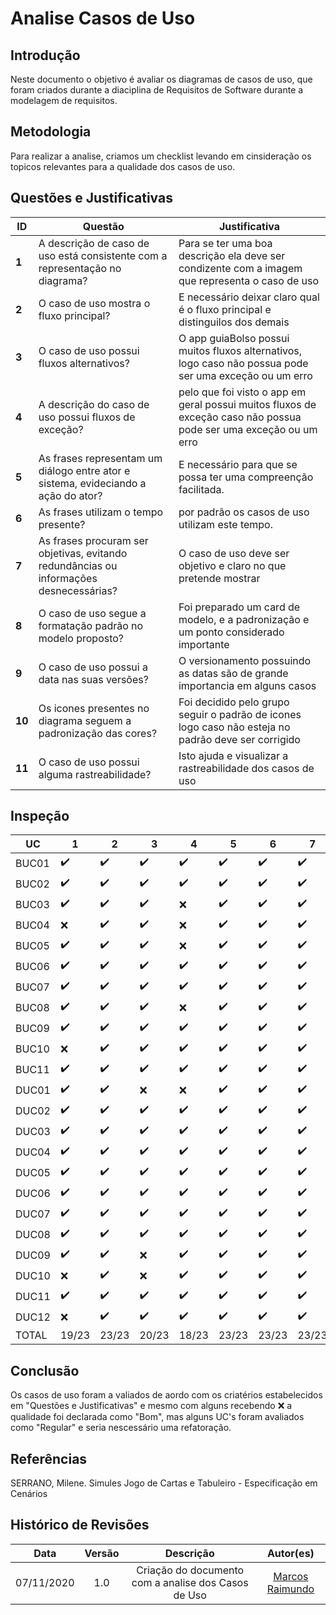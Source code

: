 # Analise Casos de Uso

## Introdução

Neste documento o objetivo é avaliar os diagramas de casos de uso, que foram criados durante a diaciplina de Requisitos de Software durante a modelagem de requisitos.

## Metodologia

Para realizar a analise, criamos um checklist levando em cinsideração os topicos relevantes para a qualidade dos casos de uso. 

## Questões e Justificativas

|ID|Questão|Justificativa|
|--|--|--|
| **1** | A descrição de caso de uso está consistente com a representação no diagrama?|Para se ter uma boa descrição ela deve ser condizente com a imagem que representa o caso de uso|
| **2** | O caso de uso mostra o fluxo principal? |E necessário deixar claro qual é o fluxo principal e distinguilos dos demais|
| **3** | O caso de uso possui fluxos alternativos? |O app guiaBolso possui muitos fluxos alternativos, logo caso não possua pode ser uma exceção ou um erro|
| **4** | A descrição do caso de uso possui fluxos de exceção? |pelo que foi visto o app em geral possui muitos fluxos de exceção caso não possua pode ser uma exceção ou um erro|
| **5** | As frases representam um diálogo entre ator e sistema, evideciando a ação do ator? |E necessário para que se possa ter uma compreenção facilitada.|
| **6** | As frases utilizam o tempo presente? |por padrão os casos de uso utilizam este tempo.|
| **7** | As frases procuram ser objetivas, evitando redundâncias ou informações desnecessárias?|O caso de uso deve ser objetivo e claro no que pretende mostrar|
| **8** | O caso de uso segue a formatação padrão no modelo proposto?|Foi preparado um card de modelo, e a padronização e um ponto considerado importante|
| **9** | O caso de uso possui a data nas suas versões?|O versionamento possuindo as datas são de grande importancia em alguns casos|
| **10** | Os icones presentes no diagrama seguem a padronização das cores? |Foi decidido pelo grupo seguir o padrão de icones logo caso não esteja no padrão deve ser corrigido|
| **11** | O caso de uso possui alguma rastreabilidade?|Isto ajuda e visualizar a rastreabilidade dos casos de uso |

## Inspeção

| UC | 1 | 2 | 3 | 4 | 5 | 6 | 7 | 8 | 9 | 10 | 11 | Qualidade |
|---|---|---|---|---|---|---|---|---|---|---|---|---|
|BUC01 |:heavy_check_mark:|:heavy_check_mark:|:heavy_check_mark:|:heavy_check_mark:|:heavy_check_mark:|:heavy_check_mark:|:heavy_check_mark:|:heavy_check_mark:|:heavy_check_mark:|:x:|:x:|Bom|
|BUC02 |:heavy_check_mark:|:heavy_check_mark:|:heavy_check_mark:|:heavy_check_mark:|:heavy_check_mark:|:heavy_check_mark:|:heavy_check_mark:|:heavy_check_mark:|:heavy_check_mark:|:x:|:heavy_check_mark:|Bom|
|BUC03 |:heavy_check_mark:|:heavy_check_mark:|:heavy_check_mark:|:x:|:heavy_check_mark:|:heavy_check_mark:|:heavy_check_mark:|:heavy_check_mark:|:heavy_check_mark:|:heavy_check_mark:|:heavy_check_mark:|Bom|
|BUC04 |:x:|:heavy_check_mark:|:heavy_check_mark:|:x:|:heavy_check_mark:|:heavy_check_mark:|:heavy_check_mark:|:heavy_check_mark:|:heavy_check_mark:|:heavy_check_mark:|:heavy_check_mark:|Regular|
|BUC05 |:heavy_check_mark:|:heavy_check_mark:|:heavy_check_mark:|:x:|:heavy_check_mark:|:heavy_check_mark:|:heavy_check_mark:|:heavy_check_mark:|:heavy_check_mark:|:heavy_check_mark:|:heavy_check_mark:|Bom|
|BUC06 |:heavy_check_mark:|:heavy_check_mark:|:heavy_check_mark:|:heavy_check_mark:|:heavy_check_mark:|:heavy_check_mark:|:heavy_check_mark:|:heavy_check_mark:|:heavy_check_mark:|:heavy_check_mark:|:heavy_check_mark:|Bom|
|BUC07 |:heavy_check_mark:|:heavy_check_mark:|:heavy_check_mark:|:heavy_check_mark:|:heavy_check_mark:|:heavy_check_mark:|:heavy_check_mark:|:heavy_check_mark:|:heavy_check_mark:|:heavy_check_mark:|:heavy_check_mark:|Bom|
|BUC08 |:heavy_check_mark:|:heavy_check_mark:|:heavy_check_mark:|:x:|:heavy_check_mark:|:heavy_check_mark:|:heavy_check_mark:|:heavy_check_mark:|:heavy_check_mark:|:heavy_check_mark:|:heavy_check_mark:|Bom|
|BUC09 |:heavy_check_mark:|:heavy_check_mark:|:heavy_check_mark:|:heavy_check_mark:|:heavy_check_mark:|:heavy_check_mark:|:heavy_check_mark:|:heavy_check_mark:|:heavy_check_mark:|:heavy_check_mark:|:heavy_check_mark:|Bom|
|BUC10 |:x:|:heavy_check_mark:|:heavy_check_mark:|:heavy_check_mark:|:heavy_check_mark:|:heavy_check_mark:|:heavy_check_mark:|:heavy_check_mark:|:heavy_check_mark:|:heavy_check_mark:|:heavy_check_mark:|Bom|
|BUC11 |:heavy_check_mark:|:heavy_check_mark:|:heavy_check_mark:|:heavy_check_mark:|:heavy_check_mark:|:heavy_check_mark:|:heavy_check_mark:|:heavy_check_mark:|:heavy_check_mark:|:heavy_check_mark:|:heavy_check_mark:|Bom|
|DUC01 |:heavy_check_mark:|:heavy_check_mark:|:x:|:x:|:heavy_check_mark:|:heavy_check_mark:|:heavy_check_mark:|:heavy_check_mark:|:heavy_check_mark:|:heavy_check_mark:|:heavy_check_mark:|Bom|
|DUC02 |:heavy_check_mark:|:heavy_check_mark:|:heavy_check_mark:|:heavy_check_mark:|:heavy_check_mark:|:heavy_check_mark:|:heavy_check_mark:|:heavy_check_mark:|:heavy_check_mark:|:heavy_check_mark:|:heavy_check_mark:|Bom|
|DUC03 |:heavy_check_mark:|:heavy_check_mark:|:heavy_check_mark:|:heavy_check_mark:|:heavy_check_mark:|:heavy_check_mark:|:heavy_check_mark:|:heavy_check_mark:|:heavy_check_mark:|:heavy_check_mark:|:heavy_check_mark:|Bom|
|DUC04 |:heavy_check_mark:|:heavy_check_mark:|:heavy_check_mark:|:heavy_check_mark:|:heavy_check_mark:|:heavy_check_mark:|:heavy_check_mark:|:heavy_check_mark:|:heavy_check_mark:|:heavy_check_mark:|:heavy_check_mark:|Bom|
|DUC05 |:heavy_check_mark:|:heavy_check_mark:|:heavy_check_mark:|:heavy_check_mark:|:heavy_check_mark:|:heavy_check_mark:|:heavy_check_mark:|:heavy_check_mark:|:heavy_check_mark:|:heavy_check_mark:|:heavy_check_mark:|Bom|
|DUC06 |:heavy_check_mark:|:heavy_check_mark:|:heavy_check_mark:|:heavy_check_mark:|:heavy_check_mark:|:heavy_check_mark:|:heavy_check_mark:|:heavy_check_mark:|:heavy_check_mark:|:heavy_check_mark:|:heavy_check_mark:|Bom|
|DUC07 |:heavy_check_mark:|:heavy_check_mark:|:heavy_check_mark:|:heavy_check_mark:|:heavy_check_mark:|:heavy_check_mark:|:heavy_check_mark:|:heavy_check_mark:|:heavy_check_mark:|:heavy_check_mark:|:heavy_check_mark:|Bom|
|DUC08 |:heavy_check_mark:|:heavy_check_mark:|:heavy_check_mark:|:heavy_check_mark:|:heavy_check_mark:|:heavy_check_mark:|:heavy_check_mark:|:heavy_check_mark:|:heavy_check_mark:|:heavy_check_mark:|:x:|Bom|
|DUC09 |:heavy_check_mark:|:heavy_check_mark:|:x:|:heavy_check_mark:|:heavy_check_mark:|:heavy_check_mark:|:heavy_check_mark:|:heavy_check_mark:|:heavy_check_mark:|:heavy_check_mark:|:heavy_check_mark:|Bom|
|DUC10 |:x:|:heavy_check_mark:|:x:|:heavy_check_mark:|:heavy_check_mark:|:heavy_check_mark:|:heavy_check_mark:|:heavy_check_mark:|:heavy_check_mark:|:heavy_check_mark:|:heavy_check_mark:|Regular|
|DUC11 |:heavy_check_mark:|:heavy_check_mark:|:heavy_check_mark:|:heavy_check_mark:|:heavy_check_mark:|:heavy_check_mark:|:heavy_check_mark:|:heavy_check_mark:|:heavy_check_mark:|:heavy_check_mark:|:heavy_check_mark:|Bom|
|DUC12 |:x:|:heavy_check_mark:|:heavy_check_mark:|:heavy_check_mark:|:heavy_check_mark:|:heavy_check_mark:|:heavy_check_mark:|:heavy_check_mark:|:heavy_check_mark:|:heavy_check_mark:|:heavy_check_mark:|Bom|
|TOTAL| 19/23 | 23/23 | 20/23 | 18/23 | 23/23 | 23/23 | 23/23 | 23/23 | 23/23 | 21/23 | 21/23 |

## Conclusão

Os casos de uso foram a valiados de aordo com os criatérios estabelecidos em "Questões e Justificativas" e mesmo com alguns recebendo :x: a qualidade foi declarada como "Bom", mas alguns UC's foram avaliados como "Regular" e seria nescessário uma refatoração.

## Referências

SERRANO, Milene. Simules Jogo de Cartas e Tabuleiro - Especificação em Cenários

## Histórico de Revisões

|    Data    | Versão |        Descrição         |                                               Autor(es)                                                |
| :--------: | :----: | :----------------------: | :----------------------------------------------------------------------------------------------------: |
| 07/11/2020 |  1.0   | Criação do documento com a analise dos Casos de Uso | [Marcos Raimundo](https://github.com/MarcosFloresta)|